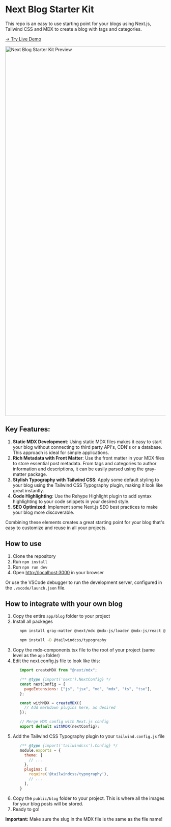 # Next Blog Starter Kit
This repo is an easy to use starting point for your blogs using Next.js, Tailwind CSS and MDX to create a blog with tags and categories.

[-> Try Live Demo](https://next-blog-starter-kit-woad.vercel.app/blog)

<img width="1156" alt="Next Blog Starter Kit Preview" src="https://github.com/user-attachments/assets/acedc676-7e72-4d69-9839-695f6825f6f2">

## Key Features:

1. **Static MDX Development**: Using static MDX files makes it easy to start your blog without connecting to third party API's, CDN's or a database. This approach is ideal for simple applications.
2. **Rich Metadata with Front Matter**: Use the front matter in your MDX files to store essential post metadata. From tags and categories to author information and descriptions, it can be easily parsed using the gray-matter package.
3. **Stylish Typography with Tailwind CSS**: Apply some default styling to your blog using the Tailwind CSS Typography plugin, making it look like great instantly.
4. **Code Highlighting**: Use the Rehype Highlight plugin to add syntax highlighting to your code snippets in your desired style.
5. **SEO Optimized**: Implement some Next.js SEO best practices to make your blog more discoverable.

Combining these elements creates a great starting point for your blog that's easy to customize and reuse in all your projects.

## How to use

1. Clone the repository
2. Run `npm install`
3. Run `npm run dev`
4. Open [http://localhost:3000](http://localhost:3000) in your browser

Or use the VSCode debugger to run the development server, configured in the `.vscode/launch.json` file.

## How to integrate with your own blog

1. Copy the entire `app/blog` folder to your project
2. Install all packeges
   ```bash
      npm install gray-matter @next/mdx @mdx-js/loader @mdx-js/react @types/mdx next-mdx-remote rehype-highlight remark-gfm

      npm install -D @tailwindcss/typography
   ```
3. Copy the mdx-components.tsx file to the root of your project (same level as the `app` folder)
4. Edit the next.config.js file to look like this:
   ```js
      import createMDX from "@next/mdx";

      /** @type {import('next').NextConfig} */
      const nextConfig = {
        pageExtensions: ["js", "jsx", "md", "mdx", "ts", "tsx"],
      };

      const withMDX = createMDX({
        // Add markdown plugins here, as desired
      });

      // Merge MDX config with Next.js config
      export default withMDX(nextConfig);
   ```
5. Add the Tailwind CSS Typography plugin to your `tailwind.config.js` file
   ```js
      /** @type {import('tailwindcss').Config} */
      module.exports = {
        theme: {
          // ...
        },
        plugins: [
          require('@tailwindcss/typography'),
          // ...
        ],
      }
   ```
6. Copy the `public/blog` folder to your project. This is where all the images for your blog posts will be stored.
7. Ready to go!

**Important:** Make sure the slug in the MDX file is the same as the file name!
